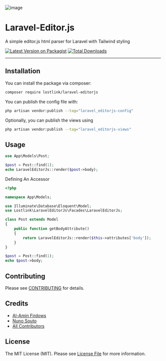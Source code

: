 ![image](https://user-images.githubusercontent.com/30468274/162574530-f9af87ef-79d4-41de-8ddb-9ebf60563ac9.png)

# Laravel-Editor.js

A simple editor.js html parser for Laravel with Tailwind styling

[![Latest Version on Packagist](https://img.shields.io/packagist/v/lostlink/laravel-editorjs.svg?style=for-the-badge)](https://packagist.org/packages/lostlink/laravel-editorjs)
[![Total Downloads](https://img.shields.io/packagist/dt/lostlink/laravel-editorjs.svg?style=for-the-badge)](https://packagist.org/packages/lostlink/laravel-editorjs)

---

## Installation

You can install the package via composer:

```bash
composer require lostlink/laravel-editorjs
```

You can publish the config file with:

```bash
php artisan vendor:publish --tag="laravel_editorjs-config"
```

Optionally, you can publish the views using

```bash
php artisan vendor:publish --tag="laravel_editorjs-views"
```

## Usage

```php
use App\Models\Post;

$post = Post::find(1);
echo LaravelEditorJs::render($post->body);
```

Defining An Accessor

```php
<?php

namespace App\Models;

use Illuminate\Database\Eloquent\Model;
use Lostlink\LaravelEditorJs\Facades\LaravelEditorJs;

class Post extends Model
{
    public function getBodyAttribute()
    {
        return LaravelEditorJs::render($this->attributes['body']);
    }
}

$post = Post::find(1);
echo $post->body;
```

## Contributing

Please see [CONTRIBUTING](CONTRIBUTING.md) for details.

## Credits

-   [Al-Amin Firdows](https://github.com/alaminfirdows)
-   [Nuno Souto](https://github.com/nsouto)
-   [All Contributors](../../contributors)

## License

The MIT License (MIT). Please see [License File](LICENSE.md) for more information.
